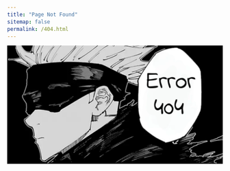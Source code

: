 ```yaml
---
title: "Page Not Found"
sitemap: false
permalink: /404.html
---
```


![Sorry, but the page you were trying to view does not exist.](images/gojo_404.png)
